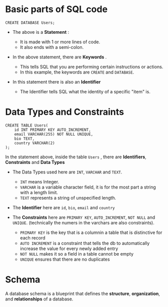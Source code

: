 # Basic parts of SQL code

```
CREATE DATABASE Users;
```

* The above is a **Statement** :
  + It is made with 1 or more lines of code.
  + It also ends with a semi-colon.

* In the above statement, there are **Keywords** .
  + This tells SQL that you are performing certain instructions or actions.
  + In this example, the keywords are `CREATE` and `DATABASE`.

* In this statement there is also an **Identifier** 
  + The Identifier tells SQL what the identity of a specific "item" is.
# Data Types and Constraints

```
CREATE TABLE Users(
	id INT PRIMARY KEY AUTO_INCREMENT,
	email VARCHAR(255) NOT NULL UNIQUE,
	bio TEXT,
	country VARCHAR(2)
);
```

In the statement above, inside the table `Users` , there are **Identifiers**, **Constraints** and **Data Types** 

	

* The Data Types used here are `INT`,  `VARCHAR` and `TEXT`.
  + `INT` means Integer.
  + `VARCHAR` is a variable character field, it is for the most part a string with a length limit.
  + `TEXT` represents a string of unspecified length.

* The **Identifier** here are `id`,  `bio`,  `email` and `country`

* The **Constraints** here are `PRIMARY KEY`,  `AUTO_INCREMENT`,  `NOT NULL` and `UNIQUE`. (technically the numers in the varchars are also constraints).
  + `PRIMARY KEY` is the key that is a columnin a table that is distinctive for each record
  + `AUTO INCREMENT` is a constraint that tells the db to automatically increase the value for every newly added entry
  + `NOT NULL` makes it so a field in a table cannot be empty
  + `UNIQUE` ensures that there are no duplicates


# Schema
A database schema is a blueprint that defines the **structure**, **organization**, and **relationships** of a database.